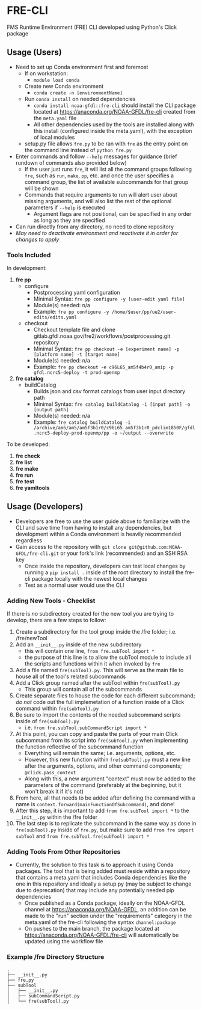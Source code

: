 # **FRE-CLI**

FMS Runtime Environment (FRE) CLI developed using Python's Click package

## **Usage (Users)**

* Need to set up Conda environment first and foremost
    - If on workstation:
        - `module load conda`
    - Create new Conda environment
        - `conda create -n [environmentName]`
    - Run `conda install` on needed dependencies
        - `conda install noaa-gfdl::fre-cli` should install the CLI package located at https://anaconda.org/NOAA-GFDL/fre-cli created from the `meta.yaml` file
        - All other dependencies used by the tools are installed along with this install (configured inside the meta.yaml), with the exception of local modules
    - setup.py file allows `fre.py` to be ran with `fre` as the entry point on the command line instead of `python fre.py`
* Enter commands and follow `--help` messages for guidance (brief rundown of commands also provided below)
    - If the user just runs `fre`, it will list all the command groups following `fre`, such as `run`, `make`, `pp`, etc. and once the user specifies a command group, the list of available subcommands for that group will be shown 
    - Commands that require arguments to run will alert user about missing arguments, and will also list the rest of the optional parameters if `--help` is executed
        - Argument flags are not positional, can be specified in any order as long as they are specified
* Can run directly from any directory, no need to clone repository
* *May need to deactivate environment and reactivate it in order for changes to apply*

### **Tools Included**

In development:
1)  **fre pp**
    - configure
        - Postprocessing yaml configuration
        - Minimal Syntax: `fre pp configure -y [user-edit yaml file]`
        - Module(s) needed: n/a
        - Example: `fre pp configure -y /home/$user/pp/ue2/user-edits/edits.yaml`
    - checkout
        - Checkout template file and clone gitlab.gfdl.noaa.gov/fre2/workflows/postprocessing.git repository 
        - Minimal Syntax: `fre pp checkout -e [experiment name] -p [platform name] -t [target name]`
        - Module(s) needed: n/a
        - Example: `fre pp checkout -e c96L65_am5f4b4r0_amip -p gfdl.ncrc5-deploy -t prod-openmp`
2)  **fre catalog**
    - buildCatalog
        - Builds json and csv format catalogs from user input directory path
        - Minimal Syntax: `fre catalog buildCatalog -i [input path] -o [output path]`
        - Module(s) needed: n/a
        - Example: `fre catalog buildCatalog -i /archive/am5/am5/am5f3b1r0/c96L65_am5f3b1r0_pdclim1850F/gfdl.ncrc5-deploy-prod-openmp/pp -o ~/output --overwrite`

To be developed:
1.  **fre check**
2.  **fre list**
3.  **fre make**
4.  **fre run**
5.  **fre test**
6.  **fre yamltools**

## **Usage (Developers)**

* Developers are free to use the user guide above to familiarize with the CLI and save time from having to install any dependencies, but development within a Conda environment is heavily recommended regardless
* Gain access to the repository with `git clone git@github.com:NOAA-GFDL/fre-cli.git` or your fork's link (recommended) and an SSH RSA key
    - Once inside the repository, developers can test local changes by running a `pip install .` inside of the root directory to install the fre-cli package locally with the newest local changes
    - Test as a normal user would use the CLI
 
### **Adding New Tools - Checklist**

If there is *no* subdirectory created for the new tool you are trying to develop, there are a few steps to follow:

  1. Create a subdirectory for the tool group inside the /fre folder; i.e. /fre/newTool
  2. Add an `__init__.py` inside of the new subdirectory
      - this will contain one line, `from fre.subTool import *`
      - the purpose of this line is to allow the subTool module to include all the scripts and functions within it when invoked by `fre`
  3. Add a file named `fre(subTool).py`. This will serve as the main file to house all of the tool's related subcommands
  4. Add a Click group named after the subTool within `fre(subTool).py`
      - This group will contain all of the subcommands
  5. Create separate files to house the code for each different subcommand; *do not* code out the full implemetation of a function inside of a Click command within `fre(subTool).py`
  6. Be sure to import the contents of the needed subcommand scripts inside of `fre(subTool).py`
      - i.e. `from fre.subTool.subCommandScript import *`
  7. At this point, you can copy and paste the parts of your main Click subcommand from its script into `fre(subTool).py` when implementing the function reflective of the subcommand function
      - Everything will remain the same; i.e. arguments, options, etc.
      - However, this new function within `fre(subTool).py` must a new line after the arguments, options, and other command components; `@click.pass_context`
      - Along with this, a new argument "context" must now be added to the parameters of the command (preferably at the beginning, but it won't break it if it's not)
  8. From here, all that needs to be added after defining the command with a name is `context.forward(mainFunctionOfSubcommand)`, and done!
  9. After this step, it is important to add `from fre.subTool import *` to the `__init__.py` within the /fre folder
  10. The last step is to replicate the subcommand in the same way as done in `fre(subTool).py` inside of `fre.py`, but make sure to add `from fre import subTool` and `from fre.subTool.fre(subTool) import * ` 
 
### **Adding Tools From Other Repositories**

* Currently, the solution to this task is to approach it using Conda packages. The tool that is being added must reside within a repository that contains a meta.yaml that includes Conda dependencies like the one in this repository and ideally a setup.py (may be subject to change due to deprecation) that may include any potentially needed pip dependencies
    - Once published as a Conda package, ideally on the NOAA-GFDL channel at https://anaconda.org/NOAA-GFDL, an addition can be made to the "run" section under the "requirements" category in the meta.yaml of the fre-cli following the syntax `channel:package`
    - On pushes to the main branch, the package located at https://anaconda.org/NOAA-GFDL/fre-cli will automatically be updated using the workflow file

 ### **Example /fre Directory Structure**
```
.
├── __init__.py
├── fre.py
├── subTool
│   ├── __init__.py
│   ├── subCommandScript.py
│   └── fre(subTool).py
```
